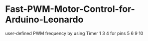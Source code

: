 # Fast-PWM-Motor-Control-for-Arduino-Leonardo
user-defined PWM frequency by using Timer 1 3 4 for pins 5 6 9 10
